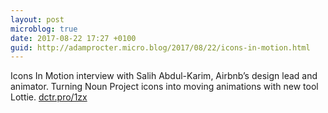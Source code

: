 ```yaml
---
layout: post
microblog: true
date: 2017-08-22 17:27 +0100
guid: http://adamprocter.micro.blog/2017/08/22/icons-in-motion.html
---
```

Icons In Motion interview with Salih Abdul-Karim, Airbnb’s design lead and animator. Turning Noun Project icons into moving animations with new tool Lottie. [dctr.pro/1zx](http://dctr.pro/1zx)
